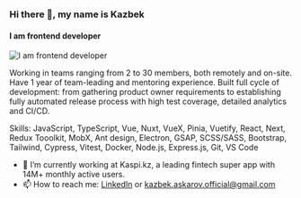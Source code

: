 ### Hi there 👋, my name is Kazbek
#### I am frontend developer
![I am frontend developer](https://iimg.su/s/15/wsGMV7xWTsjE966rdLaQGwJ1OxzfOaLVmFCi81SX.png)

Working in teams ranging from 2 to 30 members, both remotely and on-site. Have 1 year of team-leading and mentoring experience. Built full cycle of development: from gathering product owner requirements to establishing fully automated release process with high test coverage, detailed analytics and CI/CD.  

Skills: JavaScript, TypeScript, Vue, Nuxt, VueX, Pinia, Vuetify, React, Next, Redux Tooolkit,  MobX, Ant design, Electron, GSAP,  SCSS/SASS, Bootstrap, Tailwind, Cypress, Vitest, Docker, Node.js, Express.js, Git, VS Code 

- 🔭 I’m currently working at Kaspi.kz, a leading fintech super app with 14M+ monthly active users.
- 📫 How to reach me:
[LinkedIn](https://www.linkedin.com/in/kazbekaskarov/) or kazbek.askarov.official@gmail.com



